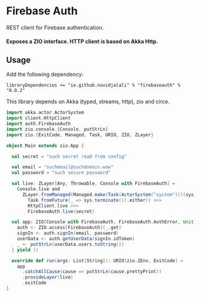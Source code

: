 # Firebase Auth
REST client for Firebase authentication.

#### Exposes a ZIO interface. HTTP client is based on Akka Http.

## Usage
Add the following dependency:

```
libraryDependencies += "io.github.navidjalali" % "firebaseauth" % "0.0.2"
```
This library depends on Akka (typed, streams, http), zio and circe.
```scala
import akka.actor.ActorSystem
import client.HttpClient
import auth.FirebaseAuth
import zio.console.{Console, putStrLn}
import zio.{ExitCode, Managed, Task, URIO, ZIO, ZLayer}

object Main extends zio.App {

  val secret = "such secret read from config"

  val email = "suchemail@suchdomain.wow"
  val password = "such secure password"

  val live: ZLayer[Any, Throwable, Console with FirebaseAuth] =
    Console.live and
      ZLayer.fromManaged(Managed.make(Task(ActorSystem("system")))(sys =>
        Task.fromFuture(_ => sys.terminate()).either)) >>>
        HttpClient.live >>>
        FirebaseAuth.live(secret)

  val app: ZIO[Console with FirebaseAuth, FirebaseAuth.AuthError, Unit] = for {
    auth <- ZIO.access[FirebaseAuth](_.get)
    signIn <- auth.signIn(email, password)
    userData <- auth.getUserData(signIn.idToken)
    _ <- putStrLn(userData.users.toString())
  } yield ()

  override def run(args: List[String]): URIO[zio.ZEnv, ExitCode] =
    app
      .catchAllCause(cause => putStrLn(cause.prettyPrint))
      .provideLayer(live)
      .exitCode
}
```
